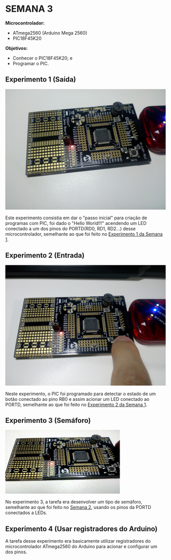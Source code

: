 # SEMANA 3

**Microcontrolador:** 
- ATmega2560 (Arduino Mega 2560)
- PIC18F45K20

**Objetivos:**
- Conhecer o PIC18F45K20; e
- Programar o PIC.


## Experimento 1 (Saída)

![Experimento 1](./../../image/Semana3/experimento1.jpg)

Este experimento consistia em dar o "passo inicial" para criação de programas com PIC, foi dado o "Hello World!!!" acendendo um LED conectado a um dos pinos do PORTD(RD0, RD1, RD2...) desse microcontrolador, semelhante ao que foi feito no [Experimento 1 da Semana 1](./../Semana1/semana1.md).


## Experimento 2 (Entrada)

![Experimento 2](./../../image/Semana3/experimento2-2.jpg)

Neste experimento, o PIC foi programado para detectar o estado de um botão conectado ao pino RB0 e assim acionar um LED conectado ao PORTD, semelhante ao que foi feito no [Experimento 2 da Semana 1](./../Semana1/semana1.md).


## Experimento 3 (Semáforo)

![Experimento 3](./../../image/Semana3/experimento3.gif)

No experimento 3, a tarefa era desenvolver um tipo de semáforo, semelhante ao que foi feito no [Semana 2](./../Semana2/semana2.md), usando os pinos da PORTD conectados a LEDs.


## Experimento 4 (Usar registradores do Arduino)

A tarefa desse experimento era basicamente utilizar registradores do microcontrolador ATmega2560 do Arduino para acionar e configurar um dos pinos.